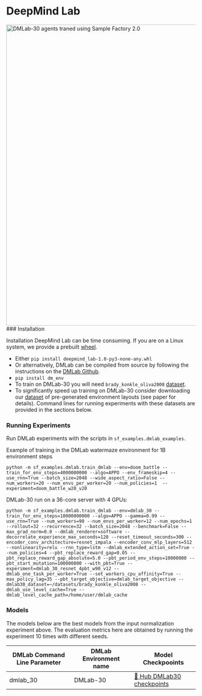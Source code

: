 # DeepMind Lab
<img src="https://huggingface.co/datasets/edbeeching/sample_factory_videos/resolve/main/dmlab.gif" width="800" alt="DMLab-30 agents traned using Sample Factory 2.0">
### Installation

Installation DeepMind Lab can be time consuming. If you are on a Linux system, we provide a prebuilt [wheel](https://drive.google.com/file/d/1hAKAkl85HE8JsHXfXbdkF0CrLdiGyuoL/view?usp=sharing).

- Either `pip install deepmind_lab-1.0-py3-none-any.whl`
- Or alternatively, DMLab can be compiled from source by following the instructions on the [DMLab Github](https://github.com/deepmind/lab/blob/master/docs/users/build.md).
- `pip install dm_env`
- To train on DMLab-30 you will need `brady_konkle_oliva2008` [dataset](https://github.com/deepmind/lab/tree/master/data/brady_konkle_oliva2008).
- To significantly speed up training on DMLab-30 consider downloading our [dataset](https://drive.google.com/file/d/17JCp3DbuiqcfO9I_yLjbBP4a7N7Q4c2v/view?usp=sharing)
of pre-generated environment layouts (see paper for details).
Command lines for running experiments with these datasets are provided in the sections below.

### Running Experiments

Run DMLab experiments with the scripts in `sf_examples.dmlab_examples`. 

Example of training in the DMLab watermaze environment for 1B environment steps

```
python -m sf_examples.dmlab.train_dmlab --env=doom_battle --train_for_env_steps=4000000000 --algo=APPO --env_frameskip=4 --use_rnn=True --batch_size=2048 --wide_aspect_ratio=False --num_workers=20 --num_envs_per_worker=20 --num_policies=1  --experiment=doom_battle_w20_v20
```


DMLab-30 run on a 36-core server with 4 GPUs:

```
python -m sf_examples.dmlab.train_dmlab --env=dmlab_30 --train_for_env_steps=10000000000 --algo=APPO --gamma=0.99 --use_rnn=True --num_workers=90 --num_envs_per_worker=12 --num_epochs=1 --rollout=32 --recurrence=32 --batch_size=2048 --benchmark=False --max_grad_norm=0.0 --dmlab_renderer=software --decorrelate_experience_max_seconds=120 --reset_timeout_seconds=300 --encoder_conv_architecture=resnet_impala --encoder_conv_mlp_layers=512 --nonlinearity=relu --rnn_type=lstm --dmlab_extended_action_set=True --num_policies=4 --pbt_replace_reward_gap=0.05 --pbt_replace_reward_gap_absolute=5.0 --pbt_period_env_steps=10000000 --pbt_start_mutation=100000000 --with_pbt=True --experiment=dmlab_30_resnet_4pbt_w90_v12 --dmlab_one_task_per_worker=True --set_workers_cpu_affinity=True --max_policy_lag=35 --pbt_target_objective=dmlab_target_objective --dmlab30_dataset=~/datasets/brady_konkle_oliva2008 --dmlab_use_level_cache=True --dmlab_level_cache_path=/home/user/dmlab_cache
```



### Models
The models below are the best models from the input normalization experiment above. The evaluation metrics here are obtained by running the experiment 10 times with different seeds.  

| DMLab Command Line Parameter | DMLab Environment name | Model Checkpooints                                                           |
| ---------------------------- | ---------------------- | ---------------------------------------------------------------------------- |
| dmlab_30                     | DMLab-30               | [🤗 Hub DMLab30 checkpoints](https://huggingface.co/edbeeching/dmlab_30_1111) |

